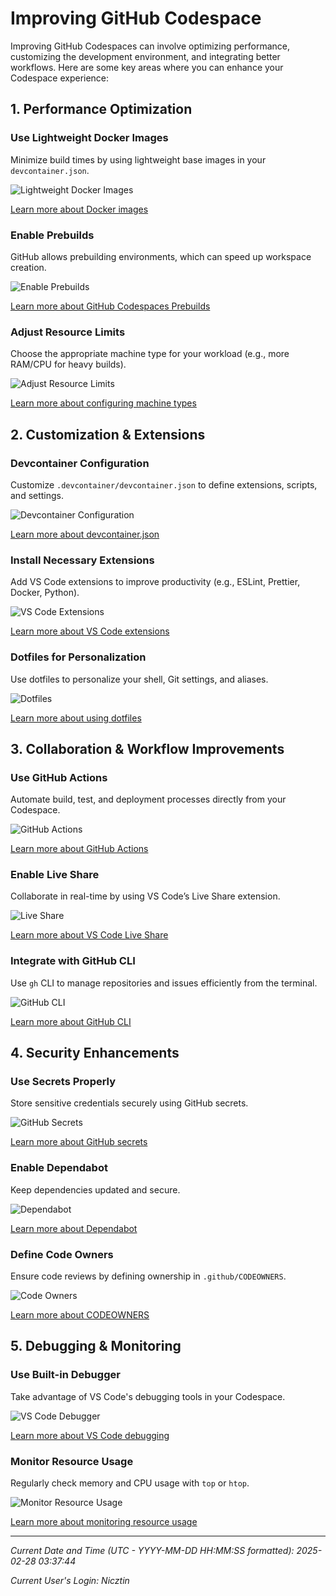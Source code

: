 # Improving GitHub Codespace

Improving GitHub Codespaces can involve optimizing performance, customizing the development environment, and integrating better workflows. Here are some key areas where you can enhance your Codespace experience:

## 1. Performance Optimization

### Use Lightweight Docker Images
Minimize build times by using lightweight base images in your `devcontainer.json`.

![Lightweight Docker Images](https://example.com/lightweight-docker-images.png)

[Learn more about Docker images](https://docs.docker.com/engine/reference/builder/)

### Enable Prebuilds
GitHub allows prebuilding environments, which can speed up workspace creation.

![Enable Prebuilds](https://example.com/enable-prebuilds.png)

[Learn more about GitHub Codespaces Prebuilds](https://docs.github.com/en/codespaces/prebuilding-your-codespace)

### Adjust Resource Limits
Choose the appropriate machine type for your workload (e.g., more RAM/CPU for heavy builds).

![Adjust Resource Limits](https://example.com/adjust-resource-limits.png)

[Learn more about configuring machine types](https://docs.github.com/en/codespaces/customizing-your-codespace/configuring-codespaces-for-your-project)

## 2. Customization & Extensions

### Devcontainer Configuration
Customize `.devcontainer/devcontainer.json` to define extensions, scripts, and settings.

![Devcontainer Configuration](https://example.com/devcontainer-configuration.png)

[Learn more about devcontainer.json](https://code.visualstudio.com/docs/remote/containers)

### Install Necessary Extensions
Add VS Code extensions to improve productivity (e.g., ESLint, Prettier, Docker, Python).

![VS Code Extensions](https://example.com/vs-code-extensions.png)

[Learn more about VS Code extensions](https://marketplace.visualstudio.com/VSCode)

### Dotfiles for Personalization
Use dotfiles to personalize your shell, Git settings, and aliases.

![Dotfiles](https://example.com/dotfiles.png)

[Learn more about using dotfiles](https://dotfiles.github.io/)

## 3. Collaboration & Workflow Improvements

### Use GitHub Actions
Automate build, test, and deployment processes directly from your Codespace.

![GitHub Actions](https://example.com/github-actions.png)

[Learn more about GitHub Actions](https://docs.github.com/en/actions)

### Enable Live Share
Collaborate in real-time by using VS Code’s Live Share extension.

![Live Share](https://example.com/live-share.png)

[Learn more about VS Code Live Share](https://visualstudio.microsoft.com/services/live-share/)

### Integrate with GitHub CLI
Use `gh` CLI to manage repositories and issues efficiently from the terminal.

![GitHub CLI](https://example.com/github-cli.png)

[Learn more about GitHub CLI](https://cli.github.com/)

## 4. Security Enhancements

### Use Secrets Properly
Store sensitive credentials securely using GitHub secrets.

![GitHub Secrets](https://example.com/github-secrets.png)

[Learn more about GitHub secrets](https://docs.github.com/en/actions/security-guides/encrypted-secrets)

### Enable Dependabot
Keep dependencies updated and secure.

![Dependabot](https://example.com/dependabot.png)

[Learn more about Dependabot](https://docs.github.com/en/code-security/supply-chain-security/keeping-your-dependencies-updated-automatically)

### Define Code Owners
Ensure code reviews by defining ownership in `.github/CODEOWNERS`.

![Code Owners](https://example.com/code-owners.png)

[Learn more about CODEOWNERS](https://docs.github.com/en/repositories/managing-your-repositorys-settings-and-features/customizing-your-repository/about-code-owners)

## 5. Debugging & Monitoring

### Use Built-in Debugger
Take advantage of VS Code's debugging tools in your Codespace.

![VS Code Debugger](https://example.com/vs-code-debugger.png)

[Learn more about VS Code debugging](https://code.visualstudio.com/docs/editor/debugging)

### Monitor Resource Usage
Regularly check memory and CPU usage with `top` or `htop`.

![Monitor Resource Usage](https://example.com/monitor-resource-usage.png)

[Learn more about monitoring resource usage](https://docs.github.com/en/codespaces/troubleshooting/troubleshooting-codespaces)

---

*Current Date and Time (UTC - YYYY-MM-DD HH:MM:SS formatted): 2025-02-28 03:37:44*

*Current User's Login: Nicztin*

